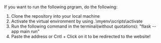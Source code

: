If you want to run the following prgram, do the following:

1) Clone the repository into your local machine
2) Activate the virtual environment by using .\myenv\scripts\activate
3) Run the following command in the terminal(without quotations): "flask --app main run"
4) Paste the address or Cntl + Click on it to be redirected to the website! 

